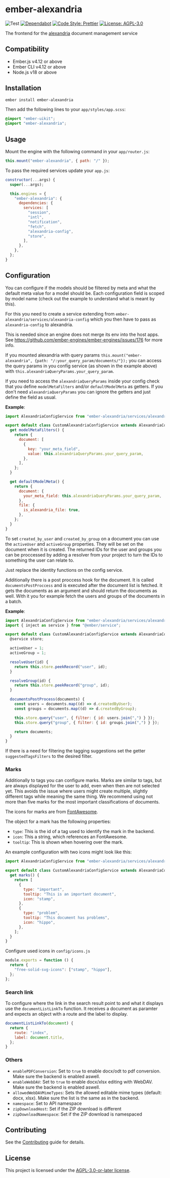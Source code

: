 # ember-alexandria

![Test](https://github.com/projectcaluma/ember-alexandria/workflows/Test/badge.svg)
[![Dependabot](https://img.shields.io/librariesio/github/projectcaluma/ember-alexandria)](https://dependabot.com/)
[![Code Style: Prettier](https://img.shields.io/badge/code_style-prettier-ff69b4.svg)](https://github.com/prettier/prettier)
[![License: AGPL-3.0](https://img.shields.io/badge/License-AGPL--3.0-blue.svg)](https://spdx.org/licenses/AGPL-3.0-or-later.html)

The frontend for the [alexandria](https://github.com/projectcaluma/alexandria)
document management service

## Compatibility

- Ember.js v4.12 or above
- Ember CLI v4.12 or above
- Node.js v18 or above

## Installation

```bash
ember install ember-alexandria
```

Then add the following lines to your `app/styles/app.scss`:

```scss
@import "ember-uikit";
@import "ember-alexandria";
```

## Usage

Mount the engine with the following command in your `app/router.js`:

```js
this.mount("ember-alexandria", { path: "/" });
```

To pass the required services update your `app.js`:

```js
constructor(...args) {
  super(...args);

  this.engines = {
    "ember-alexandria": {
      dependencies: {
        services: [
          "session",
          "intl",
          "notification",
          "fetch",
          "alexandria-config",
          "store",
        ],
      },
    },
  };
}
```

## Configuration

You can configure if the models should be filtered by meta and what the default
meta value for a model should be. Each configuration field is scoped by model name
(check out the example to understand what is meant by this).

For this you need to create a service extending from
`ember-alexandria/services/alexandria-config` which you then have to pass as
`alexandria-config` to alexandria.

This is needed since an engine does not merge its env into the host apps.
See https://github.com/ember-engines/ember-engines/issues/176 for more info.

If you mounted alexandria with query params
`this.mount("ember-alexandria", {path: "/:your_query_param/documents/"});`
you can access the query params in you config service (as shown in the example
above) with `this.alexandriaQueryParams.your_query_param`.

If you need to access the `alexandriaQueryParams` inside your config check that you define `modelMetaFilters`
and/or `defaultModelMeta` as getters. If you don't need `alexandriaQueryParams` you
can ignore the getters and just define the field as usual.

**Example**:

```js
import AlexandriaConfigService from "ember-alexandria/services/alexandria-config";

export default class CustomAlexandriaConfigService extends AlexandriaConfigService {
  get modelMetaFilters() {
    return {
      document: [
        {
          key: "your_meta_field",
          value: this.alexandriaQueryParams.your_query_param,
        },
      ],
    };
  }

  get defaultModelMeta() {
    return {
      document: {
        your_meta_field: this.alexandriaQueryParams.your_query_param,
      },
      file: {
        is_alexandria_file: true,
      },
    };
  }
}
```

To set `created_by_user` and `created_by_group` on a document you can use the
`activeUser` and `activeGroup` properties. They will be set on the document
when it is created.
The returned IDs for the user and groups you can be proccessed by adding a
resolver from your project to turn the IDs to something the user can relate to.

Just replace the identity functions on the config service.

Additionally there is a post proccess hook for the document. It is called `documentsPostProccess` and is executed after the document list is fetched. It gets the documents as an argument and should return the documents as well.
With it you for example fetch the users and groups of the documents in a batch.

**Example**:

```js
import AlexandriaConfigService from "ember-alexandria/services/alexandria-config";
import { inject as service } from "@ember/service";

export default class CustomAlexandriaConfigService extends AlexandriaConfigService {
  @service store;

  activeUser = 1;
  activeGroup = 1;

  resolveUser(id) {
    return this.store.peekRecord("user", id);
  }

  resolveGroup(id) {
    return this.store.peekRecord("group", id);
  }

  documentsPostProcess(documents) {
    const users = documents.map((d) => d.createdByUser);
    const groups = documents.map((d) => d.createdByGroup);

    this.store.query("user", { filter: { id: users.join(",") } });
    this.store.query("group", { filter: { id: groups.join(",") } });

    return documents;
  }
}
```

If there is a need for filtering the tagging suggestions set the getter `suggestedTagsFilters` to the desired filter.

### Marks

Additionally to tags you can configure marks. Marks are similar to tags, but are always displayed for the user to add, even when then are not selected yet. This avoids the issue where users might create multiple, slightly different tags while meaning the same thing. We recommend using not more than five marks for the most important classifications of documents.

The icons for marks are from [FontAwesome](https://fontawesome.com/search?o=r&m=free&s=regular%2Csolid).

The object for a mark has the following properties:

- `type`: This is the id of a tag used to identify the mark in the backend.
- `icon`: This a string, which references an FontAwesome.
- `tooltip`: This is shown when hovering over the mark.

An example configuration with two icons might look like this:

```js
import AlexandriaConfigService from "ember-alexandria/services/alexandria-config";

export default class CustomAlexandriaConfigService extends AlexandriaConfigService {
  get marks() {
    return [
      {
        type: "important",
        tooltip: "This is an important document",
        icon: "stamp",
      },
      {
        type: "problem",
        tooltip: "This document has problems",
        icon: "hippo",
      },
    ];
  }
}
```

Configure used icons in `config/icons.js`

```js
module.exports = function () {
  return {
    "free-solid-svg-icons": ["stamp", "hippo"],
  };
};
```

### Search link

To configure where the link in the search result point to and what it displays use the `documentListLinkTo` function.
It receives a document as paramter and expects an object with a route and the label to display.

```js
documentListLinkTo(document) {
  return {
    route: "index",
    label: document.title,
  };
}
```

### Others

- `enablePDFConversion`: Set to `true` to enable docx/odt to pdf conversion. Make sure the backend is enabled aswell.
- `enableWebDAV`: Set to `true` to enable docx/xlsx editing with WebDAV. Make sure the backend is enabled aswell.
- `allowedWebDAVMimeTypes`: Sets the allowed editable mime types (default: docx, xlsx). Make sure the list is the same as in the backend.
- `namespace`: Set to API namespace
- `zipDownloadHost`: Set if the ZIP download is different
- `zipDownloadNamespace`: Set if the ZIP download is namespaced

## Contributing

See the [Contributing](CONTRIBUTING.md) guide for details.

## License

This project is licensed under the [AGPL-3.0-or-later license](LICENSE).
